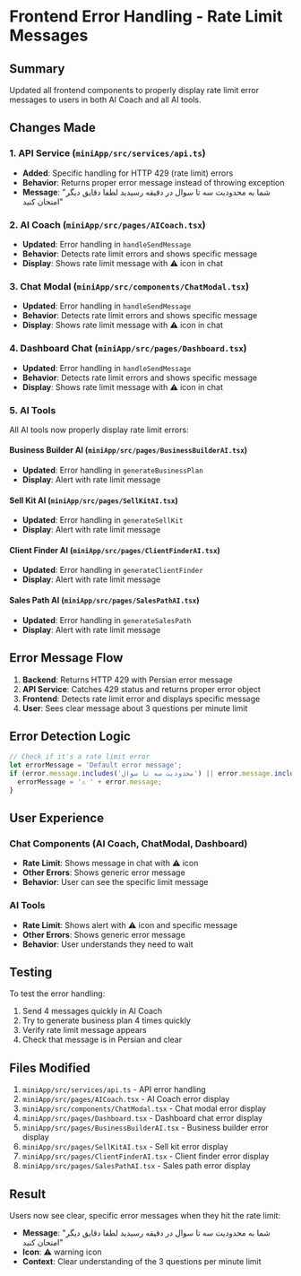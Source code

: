# Frontend Error Handling - Rate Limit Messages

## Summary
Updated all frontend components to properly display rate limit error messages to users in both AI Coach and all AI tools.

## Changes Made

### 1. API Service (`miniApp/src/services/api.ts`)
- **Added**: Specific handling for HTTP 429 (rate limit) errors
- **Behavior**: Returns proper error message instead of throwing exception
- **Message**: "شما به محدودیت سه تا سوال در دقیقه رسیدید لطفا دقایق دیگر امتحان کنید"

### 2. AI Coach (`miniApp/src/pages/AICoach.tsx`)
- **Updated**: Error handling in `handleSendMessage`
- **Behavior**: Detects rate limit errors and shows specific message
- **Display**: Shows rate limit message with ⚠️ icon in chat

### 3. Chat Modal (`miniApp/src/components/ChatModal.tsx`)
- **Updated**: Error handling in `handleSendMessage`
- **Behavior**: Detects rate limit errors and shows specific message
- **Display**: Shows rate limit message with ⚠️ icon in chat

### 4. Dashboard Chat (`miniApp/src/pages/Dashboard.tsx`)
- **Updated**: Error handling in `handleSendMessage`
- **Behavior**: Detects rate limit errors and shows specific message
- **Display**: Shows rate limit message with ⚠️ icon in chat

### 5. AI Tools
All AI tools now properly display rate limit errors:

#### Business Builder AI (`miniApp/src/pages/BusinessBuilderAI.tsx`)
- **Updated**: Error handling in `generateBusinessPlan`
- **Display**: Alert with rate limit message

#### Sell Kit AI (`miniApp/src/pages/SellKitAI.tsx`)
- **Updated**: Error handling in `generateSellKit`
- **Display**: Alert with rate limit message

#### Client Finder AI (`miniApp/src/pages/ClientFinderAI.tsx`)
- **Updated**: Error handling in `generateClientFinder`
- **Display**: Alert with rate limit message

#### Sales Path AI (`miniApp/src/pages/SalesPathAI.tsx`)
- **Updated**: Error handling in `generateSalesPath`
- **Display**: Alert with rate limit message

## Error Message Flow

1. **Backend**: Returns HTTP 429 with Persian error message
2. **API Service**: Catches 429 status and returns proper error object
3. **Frontend**: Detects rate limit error and displays specific message
4. **User**: Sees clear message about 3 questions per minute limit

## Error Detection Logic

```typescript
// Check if it's a rate limit error
let errorMessage = 'Default error message';
if (error.message.includes('محدودیت سه تا سوال') || error.message.includes('rate limit')) {
  errorMessage = '⚠️ ' + error.message;
}
```

## User Experience

### Chat Components (AI Coach, ChatModal, Dashboard)
- **Rate Limit**: Shows message in chat with ⚠️ icon
- **Other Errors**: Shows generic error message
- **Behavior**: User can see the specific limit message

### AI Tools
- **Rate Limit**: Shows alert with ⚠️ icon and specific message
- **Other Errors**: Shows generic error message
- **Behavior**: User understands they need to wait

## Testing

To test the error handling:
1. Send 4 messages quickly in AI Coach
2. Try to generate business plan 4 times quickly
3. Verify rate limit message appears
4. Check that message is in Persian and clear

## Files Modified

1. `miniApp/src/services/api.ts` - API error handling
2. `miniApp/src/pages/AICoach.tsx` - AI Coach error display
3. `miniApp/src/components/ChatModal.tsx` - Chat modal error display
4. `miniApp/src/pages/Dashboard.tsx` - Dashboard chat error display
5. `miniApp/src/pages/BusinessBuilderAI.tsx` - Business builder error display
6. `miniApp/src/pages/SellKitAI.tsx` - Sell kit error display
7. `miniApp/src/pages/ClientFinderAI.tsx` - Client finder error display
8. `miniApp/src/pages/SalesPathAI.tsx` - Sales path error display

## Result

Users now see clear, specific error messages when they hit the rate limit:
- **Message**: "شما به محدودیت سه تا سوال در دقیقه رسیدید لطفا دقایق دیگر امتحان کنید"
- **Icon**: ⚠️ warning icon
- **Context**: Clear understanding of the 3 questions per minute limit
